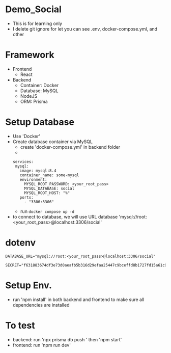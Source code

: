 # Demo_Social
- This is for learning only
- I delete git ignore for let you can see .env, docker-compose.yml, and other 

# Framework
- Frontend
  - React
- Backend
  - Container: Docker
  - Database: MySQL
  - NodeJS
  - ORM: Prisma

# Setup Database
- Use 'Docker'
- Create database container via MySQL
  - create 'docker-compose.yml' in backend folder
  -
  ```
  services:
   mysql:
     image: mysql:8.4
     container_name: some-mysql
     environment:
       MYSQL_ROOT_PASSWORD: <your_root_pass>
       MYSQL_DATABASE: social
       MYSQL_ROOT_HOST: "%"
     ports:
       - "3306:3306"
  ```
  - run `docker compose up -d`
- to connect to database, we will use URL database 'mysql://root:<your_root_pass>@localhost:3306/social'

# dotenv
```
DATABASE_URL="mysql://root:<your_root_pass>@localhost:3306/social"

SECRET="f631883674df3e73d0aeafb5b316d29efaa25447c9bceffd8b1727fd15a61c99"
```

# Setup Env.
- run 'npm install' in both backend and frontend to make sure all dependencies are installed

# To test
- backend: run 'npx prisma db push
' then 'npm start'
- frontend: run 'npm run dev'
